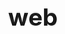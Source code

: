 # web
</Html>
<html lang="es">
<head>
    <meta charset="UTF-8">
    <meta name="viewport" content="width=device-width, initial-scale=1.0">
    <title>Inicio: Ojocaliente</title>
    <style type="text/css">
        * {
            padding: 0;
            margin: 0;
        }

        body {
            background-color: #C4D2E7;
        }

        #header {
            margin: auto;
            width: 500px;
            font-family: Arial, Helvetica, sans-serif;
        }

        ul, ol {
            list-style: none;
        }

        .nav > li {
            float: left;
        }

        .nav li a {
            background-color: #000;
            color: #fff;
            text-decoration: none;
            padding: 10px 52px;
            display: block;
        }

        .nav li a:hover {
            background-color: #434343;
        }

        .nav li ul {
            display: none;
            position: absolute;
            min-width: 140px;
        }

        .nav li:hover > ul {
            display: block;
        }

        h1 {
            font-size: 3rem;
            text-align: center;
        }

        p {
            font-size: 1.2rem;
            text-align: justify;
        }

        table {
            width: 100%;
            margin: 20px 0;
        }

        table td {
            padding: 10px;
        }

        iframe {
            display: block;
            margin: 20px auto;
        }
    </style>
</head>

<body>
    <div id="header">
        <nav>
            <ul class="nav">
                <li><a href="indexinicio.html">Inicio</a></li>
                <li><a href="#">Páginas</a>
                    <ul>
                        <li><a href="index_pobladores.html">Primeros pobladores</a></li>
                        <li><a href="index_inicios.html">Época prehispánica</a></li>
                        <li><a href="index_comunidad.html">Comunidades</a></li>
                        <li><a href="index_mitos.html">Mitos y leyendas</a></li>
                        <li><a href="index_lugares.html">Lugares turísticos</a></li>
                    </ul>
                </li>
                <li><a href="index_equipo.html">Equipo</a></li>
            </ul>
        </nav>
    </div>

    <h1>Ojocaliente, Zacatecas, México</h1>

    <table>
        <tr>
            <td>
                <p>Ojocaliente, es un municipio del estado de Zacatecas, se encuentra en la región centro del estado de Zacatecas o de los valles del estado. 
                Colinda al norte con los municipios de Guadalupe, Trancoso y General Pánfilo Natera; al sur con Cuauhtémoc y Luis Moya; al poniente con 
                Genaro Codina y oriente con Noria de Ángeles y Villa González Ortega.</p>
            </td>
            <td>
                <img src="escudoo.jpg" height="411" width="300" alt="Escudo de Ojocaliente, Zacatecas, proporcionado por Victorcolliere bajo licencia Creative Commons BY-SA 3.0">
            </td>
        </tr>
    </table>

    <p>Ojocaliente es hogar de aproximadamente 40,000 personas, de las cuales el 20% reside en comunidades cercanas y no tan cercanas. 
    Es un municipio con amplias y variadas tradiciones y costumbres, como por ejemplo:</p>
    
    <ul>
        <li>Feria regional de la Tuna y la Uva</li>
        <li>Danza de los Matlachines</li>
        <li>Día de la Santa Cruz</li>
        <li>Corridas de toros</li>
        <li>Birria de borrego</li>
    </ul>

    <p>Ojocaliente cuenta con la distinción de ciudad histórica obtenida el 25 de julio de 2003 por parte de la sexagésima legislatura del poder legislativo de Zacatecas.</p>

    <center>
        <iframe width="840" height="472" src="https://www.youtube.com/embed/OqB4CyA_PfU?si=1umaaZrLKnL3J8jP" title="YouTube video player" frameborder="0" allow="accelerometer; autoplay; clipboard-write; encrypted-media; gyroscope; picture-in-picture; web-share" referrerpolicy="strict-origin-when-cross-origin" allowfullscreen></iframe>
    </center>
</body>
</html>

